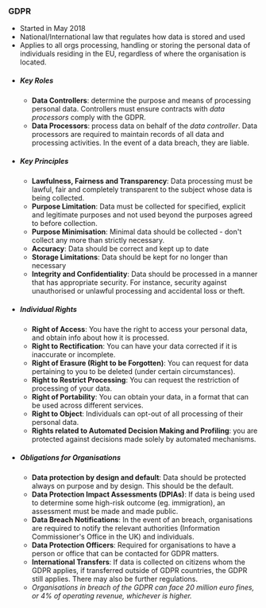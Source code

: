 ### GDPR
- Started in May 2018
- National/International law that regulates how data is stored and used
- Applies to all orgs processing, handling or storing the personal data of individuals residing in the EU, regardless of where the organisation is located.
- ##### Key Roles
	- **Data Controllers**: determine the purpose and means of processing personal data. Controllers must ensure contracts with *data processors* comply with the GDPR.
	- **Data Processors**: process data on behalf of the *data controller*. Data processors are required to maintain records of all data and processing activities. In the event of a data breach, they are liable.
- ##### Key Principles
	- **Lawfulness, Fairness and Transparency**: Data processing must be lawful, fair and completely transparent to the subject whose data is being collected.
	- **Purpose Limitation**: Data must be collected for specified, explicit and legitimate purposes and not used beyond the purposes agreed to before collection.
	- **Purpose Minimisation**: Minimal data should be collected - don't collect any more than strictly necessary.
	- **Accuracy**: Data should be correct and kept up to date
	- **Storage Limitations**: Data should be kept for no longer than necessary
	- **Integrity and Confidentiality**: Data should be processed in a manner that has appropriate security. For instance, security against unauthorised or unlawful processing and accidental loss or theft.
- ##### Individual Rights
	- **Right of Access**: You have the right to access your personal data, and obtain info about how it is processed.
	- **Right to Rectification**: You can have your data corrected if it is inaccurate or incomplete.
	- **Right of Erasure (Right to be Forgotten)**: You can request for data pertaining to you to be deleted (under certain circumstances).
	- **Right to Restrict Processing**: You can request the restriction of processing of your data.
	- **Right of Portability**: You can obtain your data, in a format that can be used across different services.
	- **Right to Object**: Individuals can opt-out of all processing of their personal data.
	- **Rights related to Automated Decision Making and Profiling**: you are protected against decisions made solely by automated mechanisms.
- ##### Obligations for Organisations
	- **Data protection by design and default**: Data should be protected always on purpose and by design. This should be the default.
	- **Data Protection Impact Assessments (DPIAs)**: If data is being used to determine some high-risk outcome (eg. immigration), an assessment must be made and made public.
	- **Data Breach Notifications**: In the event of an breach, organisations are required to notify the relevant authorities (Information Commissioner's Office in the UK) and individuals.
	- **Data Protection Officers**: Required for organisations to have a person or office that can be contacted for GDPR matters.
	- **International Transfers**: If data is collected on citizens whom the GDPR applies, if transferred outside of GDPR countries, the GDPR still applies. There may also be further regulations.
	- *Organisations in breach of the GDPR can face 20 million euro fines, or 4% of operating revenue, whichever is higher.*